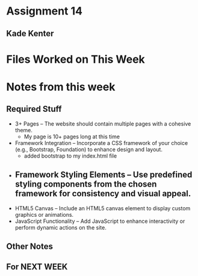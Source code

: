 # Assignment 14
## Kade Kenter

# Files Worked on This Week


# Notes from this week


## Required Stuff
- 3+ Pages – The website should contain multiple pages with a cohesive theme.
    - My page is 10+ pages long at this time
- Framework Integration – Incorporate a CSS framework of your choice (e.g., Bootstrap, Foundation) to enhance design and layout.
    -  added bootstrap to my index.html file
- Framework Styling Elements – Use predefined styling components from the chosen framework for consistency and visual appeal.
    - 
- HTML5 Canvas – Include an HTML5 canvas element to display custom graphics or animations.
- JavaScript Functionality – Add JavaScript to enhance interactivity or perform dynamic actions on the site.


## Other Notes


## For NEXT WEEK
